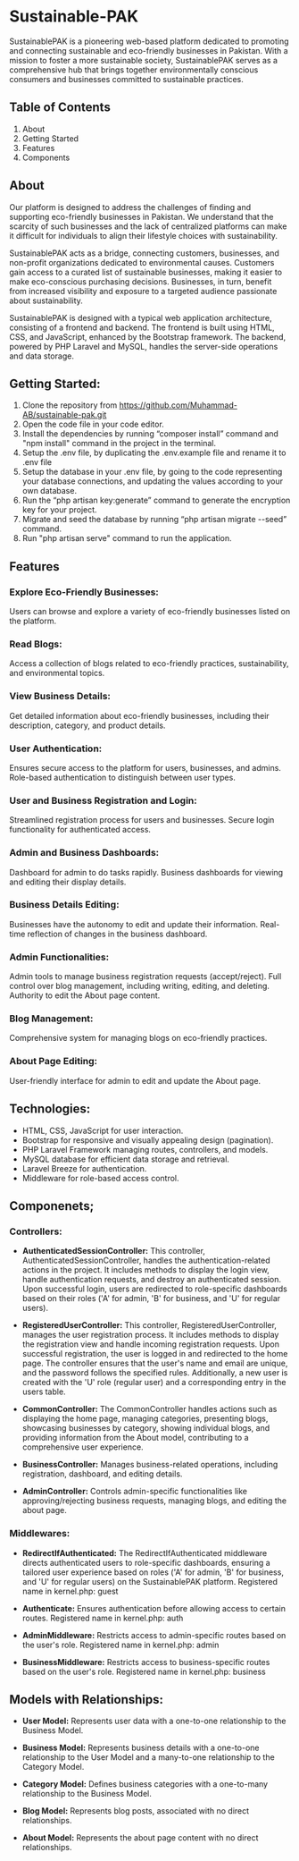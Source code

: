 # Sustainable-PAK

SustainablePAK is a pioneering web-based platform dedicated to promoting and connecting sustainable and eco-friendly businesses in Pakistan. With a mission to foster a more sustainable society, SustainablePAK serves as a comprehensive hub that brings together environmentally conscious consumers and businesses committed to sustainable practices.

## Table of Contents
1.	About
2.	Getting Started
3.	Features
4.	Components

## About
Our platform is designed to address the challenges of finding and supporting eco-friendly businesses in Pakistan. We understand that the scarcity of such businesses and the lack of centralized platforms can make it difficult for individuals to align their lifestyle choices with sustainability.

SustainablePAK acts as a bridge, connecting customers, businesses, and non-profit organizations dedicated to environmental causes. Customers gain access to a curated list of sustainable businesses, making it easier to make eco-conscious purchasing decisions. Businesses, in turn, benefit from increased visibility and exposure to a targeted audience passionate about sustainability.

SustainablePAK is designed with a typical web application architecture, consisting of a frontend and backend. The frontend is built using HTML, CSS, and JavaScript, enhanced by the Bootstrap framework. The backend, powered by PHP Laravel and MySQL, handles the server-side operations and data storage.

## Getting Started:
1. Clone the repository from https://github.com/Muhammad-AB/sustainable-pak.git
2. Open the code file in your code editor.
3. Install the dependencies by running “composer install” command and "npm install" command in the project in the terminal.
4. Setup the .env file, by duplicating the .env.example file and rename it to .env file
5. Setup the database in your .env file, by going to the code representing your database connections, and updating the values according to your own database.
6. Run the “php artisan key:generate” command to generate the encryption key for your project.
7. Migrate and seed the database by running “php artisan migrate --seed” command.
8. Run "php artisan serve" command to run the application.


## Features

### Explore Eco-Friendly Businesses:
Users can browse and explore a variety of eco-friendly businesses listed on the platform.

### Read Blogs:
Access a collection of blogs related to eco-friendly practices, sustainability, and environmental topics.

### View Business Details:
Get detailed information about eco-friendly businesses, including their description, category, and product details.

### User Authentication:
Ensures secure access to the platform for users, businesses, and admins.
Role-based authentication to distinguish between user types.

### User and Business Registration and Login:
Streamlined registration process for users and businesses.
Secure login functionality for authenticated access.

### Admin and Business Dashboards:
Dashboard for admin to do tasks rapidly.
Business dashboards for viewing and editing their display details.

### Business Details Editing:
Businesses have the autonomy to edit and update their information.
Real-time reflection of changes in the business dashboard.

### Admin Functionalities:
Admin tools to manage business registration requests (accept/reject).
Full control over blog management, including writing, editing, and deleting.
Authority to edit the About page content.

### Blog Management:
Comprehensive system for managing blogs on eco-friendly practices.

### About Page Editing:
User-friendly interface for admin to edit and update the About page.


## Technologies:

* HTML, CSS, JavaScript for user interaction.
* Bootstrap for responsive and visually appealing design (pagination).
* PHP Laravel Framework managing routes, controllers, and models.
* MySQL database for efficient data storage and retrieval.
* Laravel Breeze for authentication.
* Middleware for role-based access control.

## Componenets;

### Controllers:
* **AuthenticatedSessionController:** 
  This controller, AuthenticatedSessionController, handles the authentication-related actions in the project. It includes methods to display the login view, handle authentication requests, and destroy an authenticated session. Upon successful login, users are redirected to role-specific dashboards based on their roles ('A' for admin, 'B' for business, and 'U' for regular users).

* **RegisteredUserController:** 
  This controller, RegisteredUserController, manages the user registration process. It includes methods to display the registration view and handle incoming registration requests. Upon successful registration, the user is logged in and redirected to the home page. The controller ensures that the user's name and email are unique, and the password follows the specified rules. Additionally, a new user is created with the 'U' role (regular user) and a corresponding entry in the users table.

* **CommonController:**
  The CommonController handles actions such as displaying the home page, managing categories, presenting blogs, showcasing businesses by category, showing individual blogs, and providing information from the About model, contributing to a comprehensive user experience.

* **BusinessController:** 
  Manages business-related operations, including registration, dashboard, and editing details.

* **AdminController:** 
  Controls admin-specific functionalities like approving/rejecting business requests, managing blogs, and editing the about page.

### Middlewares:

* **RedirectIfAuthenticated:**
  The RedirectIfAuthenticated middleware directs authenticated users to role-specific dashboards, ensuring a tailored user experience based on roles ('A' for admin, 'B' for business, and 'U' for regular users) on the SustainablePAK platform.
  Registered name in kernel.php: guest

* **Authenticate:**
  Ensures authentication before allowing access to certain routes.
  Registered name in kernel.php: auth

* **AdminMiddleware:** 
  Restricts access to admin-specific routes based on the user's role.
  Registered name in kernel.php: admin

* **BusinessMiddleware:**
  Restricts access to business-specific routes based on the user's role.
  Registered name in kernel.php: business

## Models with Relationships:

* **User Model:** 
  Represents user data with a one-to-one relationship to the Business Model.

* **Business Model:** 
  Represents business details with a one-to-one relationship to the User Model and a many-to-one relationship to the Category Model.

* **Category Model:** 
  Defines business categories with a one-to-many relationship to the Business Model.

* **Blog Model:** 
  Represents blog posts, associated with no direct relationships.

* **About Model:** 
  Represents the about page content with no direct relationships.
